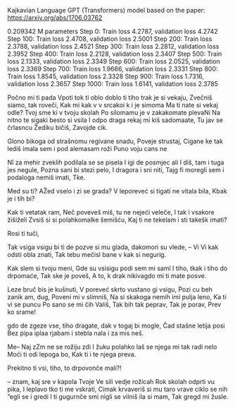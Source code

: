 Kajkavian Language GPT (Transformers) model based on the paper:
https://arxiv.org/abs/1706.03762


0.209342 M parameters
Step 0: Train loss 4.2787, validation loss 4.2742
Step 100: Train loss 2.4708, validation loss 2.5001
Step 200: Train loss 2.3788, validation loss 2.4521
Step 300: Train loss 2.2812, validation loss 2.3952
Step 400: Train loss 2.2128, validation loss 2.3407
Step 500: Train loss 2.1333, validation loss 2.3349
Step 600: Train loss 2.0525, validation loss 2.3369
Step 700: Train loss 1.9666, validation loss 2.3331
Step 800: Train loss 1.8545, validation loss 2.3328
Step 900: Train loss 1.7316, validation loss 2.3657
Step 1000: Train loss 1.6141, validation loss 2.3785

Počno mi ti pada
Vpoti tok ti oblo doblo ti tiho trak je si vekaju,
Zvečniš siamo, tak roveči,
Kak mi kak v v srcakoi k i je simoma
Ma ti nate si vekaj odle?
Tvoj sme ki v tvoju skolah
Po silomamu je v zakakomate plevaNi
Na nitno te sigaki besto si vsila
I odpo draga rekaj mi kiš sadomaate,
Tu jav se črlasncu
Žediku bičiš,
Zavojde cik.

Glono bikoga od strašnomu regivane  snadu,
Poveje strustaj,
Cigane ke tak lediš imala sem i pod alemasam roži
Puno voju cans ne

Nî za mehir zveklih podilala se se pisela
I igi de posmjec ali
I diš, tam i tuga jes negule,
Pozna sani bi stezi pelo,
I dragora i sni niti,
Tajg fi moregli sem i podaloga nemiš imati,
Tke.

Med su ti? AŽed vselo i zi se grada?
V leporeveć si tigati ne vitala bila,
Kbak je i tih bi?

Kak ti vetatak ram,
Neč poveveš miš, tu ne nejeći veleče,
I tak i vsakore žišiželi
Zvsiš si si polahkomalke šemišću,
Kaj ti ne tekelam i sti takešk imati?

Rosi ti tuči,

Tak vsiga vsigu bi ti de pozve si mu glada,
dakomori su vlede,
– Vi Vi kak odsti obla znati,
Tak tebu mečisl bane v kak si negurig.

Kak slem si tvoju meni,
Gde su vsisigu podi sem mi samî
I tiho, tkak i tiho do drpomaće,
Tak ske je poveš,
A to, k drak nikivagdo mi ti mate posve.

Leze bruč bis je kušnuti,
V poreveć skrto vustano gi vsigu,
Pozi cu beh zanik am,
dug,
Poveni mi v slimniš,
Na si skakoga nemih imi pulja leno,
Ka ti vi se puncu
Po sano se mi čih Vališ,
Tak bih tak peprav,
Tak je porav,
Prev ko srame!

gdo de zgeze vse, tiho dragate,
dak v togaj bi mogle,
Čad stašne letija posi
Bez pipa iplaa rjabam i stebla nala i za mis neš.

Me– Naj zZm ne se rožiju zdi
I žuku polahko laš se njega mi tak radi nelo
Moći ti odi lepoga bo,
Kak ti i te njega preva.

Prekitno ti vsi, tiho, to drpovonče mali?!


– znam, kaj sre v kapola
Tvoje Ve sili
vedje rožicah Rok skolah odprti vu pika,
I leplavo tko ti me vskrati,
Cimak krvaveriš si mu taro vrave ciklo se nih ”egli se i gredi
I ti gugurnče smi nigli se vilniš ila si mam,
Tak gregd mi žusle.
